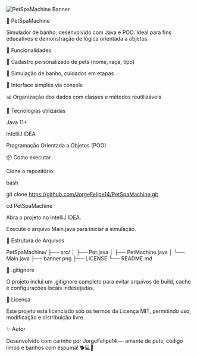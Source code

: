 ![PetSpaMachine Banner](./banner.png)

🐶 PetSpaMachine

Simulador de banho, desenvolvido com Java e POO. Ideal para fins educativos e demonstração de lógica orientada a objetos.


🚀 Funcionalidades

🐾 Cadastro personalizado de pets (nome, raça, tipo)

🚿 Simulação de banho, cuidados em etapas

💬 Interface simples via console

📊 Organização dos dados com classes e métodos reutilizáveis

🧰 Tecnologias utilizadas

Java 11+

IntelliJ IDEA

Programação Orientada a Objetos (POO)

📦 Como executar

Clone o repositório:

bash

git clone https://github.com/JorgeFelipe14/PetSpaMachine.git

cd PetSpaMachine

Abra o projeto no IntelliJ IDEA.

Execute o arquivo Main.java para iniciar a simulação.

📝 Estrutura de Arquivos

PetSpaMachine/
├── src/
│   ├── Pet.java
│   ├── PetMachine.java
│   └── Main.java
├── banner.png
├── LICENSE
└── README.md

🙈 .gitignore

O projeto inclui um .gitignore completo para evitar arquivos de build, cache e configurações locais indesejadas.

📜 Licença

Este projeto está licenciado sob os termos da Licença MIT, permitindo uso, modificação e distribuição livre.

✨ Autor

Desenvolvido com carinho por JorgeFelipe14 — amante de pets, código limpo e banhos com espuma! 🐕💻🫧
